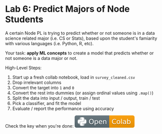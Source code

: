 # Lab 6: Predict Majors of Node Students

A certain Node PL is trying to predict whether or not someone is in a data science related major (i.e. CS or Stats), based upon the student's famiarity with various languages (i.e. Python, R, etc).

Your task: **apply ML concepts** to create a model that predicts whether or not someone is a data major or not.

High-Level Steps:

1. Start up a fresh collab notebook, load in `survey_cleaned.csv` 
2. Drop irrelevant columns
3. Convert the target into `1` and `0`
4. Convert the rest into dummies (or assign ordinal values using `.map()`)
5. Split the data into input / output, train / test
6. Pick a classifier, and fit the model
7. Evaluate / report the performance using accuracy

Check the key when you're done: [![Link](../../tools/buttons/open-colab.svg)](https://colab.research.google.com/github/ishaandey/node/blob/master/week-6/lab/survey-ml_key.ipynb)